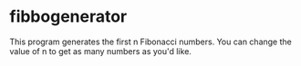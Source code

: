 # fibbogenerator
This program generates the first n Fibonacci numbers. You can change the value of n to get as many numbers as you'd like.
